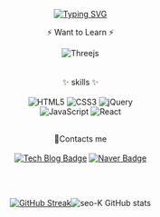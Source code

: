 <div  align="center">

[![Typing SVG](https://readme-typing-svg.herokuapp.com?font=Monofett&size=30&duration=2000&color=9E3AE9&center=true&vCenter=true&multiline=true&height=100&lines=Welcome;Seo-K+GIthub)](https://git.io/typing-svg)

⚡️ Want to Learn ⚡️
  
![Threejs](https://img.shields.io/badge/threejs-black?style=for-the-badge&logo=three.js&logoColor=white)
 <br>
 <br>
 <br>
✨ skills ✨
<br>
<br>
![HTML5](https://img.shields.io/badge/HTML5-E34F26.svg?&style=for-the-badge&logo=HTML5&logoColor=white) ![CSS3](https://img.shields.io/badge/CSS3-1572B6.svg?&style=for-the-badge&logo=CSS3&logoColor=white) ![jQuery](https://img.shields.io/badge/jquery-%230769AD.svg?style=for-the-badge&logo=jquery&logoColor=white)<br>
![JavaScript](https://img.shields.io/badge/JavaScript-F7DF1E.svg?&style=for-the-badge&logo=JavaScript&logoColor=white) ![React](https://img.shields.io/badge/react-%2320232a.svg?style=for-the-badge&logo=react&logoColor=%2361DAFB)
<br>
<br>

🎈Contacts me
<br><br>
[![Tech Blog Badge](http://img.shields.io/badge/-Tech%20blog-gray?style=flat-square&logo=Naver&link=https://blog.naver.com/dkasid/)](https://blog.naver.com/dkasid) [![Naver Badge](https://img.shields.io/badge/Naver-03C75A?style=flat-square&logo=Naver&logoColor=white&link=mailto:dkasid@naver.com)](mailto:dkasid@naver.com)
  
   <br>
   <br>

[![GitHub Streak](https://github-readme-streak-stats.herokuapp.com/?user=seo-K&theme=material-palenight)](https://git.io/streak-stats)![seo-K GitHub stats](https://github-readme-stats.vercel.app/api/?username=seo-K&show_icons=true&theme=material-palenight)
</div>
